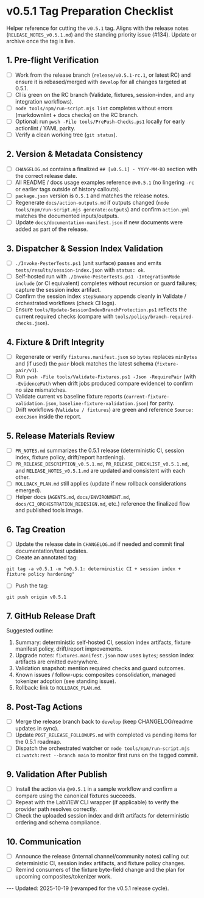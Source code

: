 <!-- markdownlint-disable-next-line MD041 -->
# v0.5.1 Tag Preparation Checklist

Helper reference for cutting the `v0.5.1` tag. Aligns with the release notes (`RELEASE_NOTES_v0.5.1.md`) and the
standing priority issue (#134). Update or archive once the tag is live.

## 1. Pre-flight Verification

- [ ] Work from the release branch (`release/v0.5.1-rc.1`, or latest RC) and ensure it is rebased/merged with
      `develop` for all changes targeted at 0.5.1.
- [ ] CI is green on the RC branch (Validate, fixtures, session-index, and any integration workflows).
- [ ] `node tools/npm/run-script.mjs lint` completes without errors (markdownlint + docs checks) on the RC branch.
- [ ] Optional: run `pwsh -File tools/PrePush-Checks.ps1` locally for early actionlint / YAML parity.
- [ ] Verify a clean working tree (`git status`).

## 2. Version & Metadata Consistency

- [ ] `CHANGELOG.md` contains a finalized `## [v0.5.1] - YYYY-MM-DD` section with the correct release date.
- [ ] All README / docs usage examples reference `@v0.5.1` (no lingering `-rc` or earlier tags outside of history
      callouts).
- [ ] `package.json` version is `0.5.1` and matches the release notes.
- [ ] Regenerate `docs/action-outputs.md` if outputs changed (`node tools/npm/run-script.mjs generate:outputs`) and
      confirm `action.yml` matches the documented inputs/outputs.
- [ ] Update `docs/documentation-manifest.json` if new documents were added as part of the release.

## 3. Dispatcher & Session Index Validation

- [ ] `./Invoke-PesterTests.ps1` (unit surface) passes and emits `tests/results/session-index.json` with `status: ok`.
- [ ] Self-hosted run with `./Invoke-PesterTests.ps1 -IntegrationMode include` (or CI equivalent) completes without
      recursion or guard failures; capture the session index artifact.
- [ ] Confirm the session index `stepSummary` appends cleanly in Validate / orchestrated workflows (check CI logs).
- [ ] Ensure `tools/Update-SessionIndexBranchProtection.ps1` reflects the current required checks (compare with
      `tools/policy/branch-required-checks.json`).

## 4. Fixture & Drift Integrity

- [ ] Regenerate or verify `fixtures.manifest.json` so `bytes` replaces `minBytes` and (if used) the `pair` block
      matches the latest schema (`fixture-pair/v1`).
- [ ] Run `pwsh -File tools/Validate-Fixtures.ps1 -Json -RequirePair` (with `-EvidencePath` when drift jobs produced
      compare evidence) to confirm no size mismatches.
- [ ] Validate current vs baseline fixture reports (`current-fixture-validation.json`,
      `baseline-fixture-validation.json`) for parity.
- [ ] Drift workflows (`Validate / fixtures`) are green and reference `Source: execJson` inside the report.

## 5. Release Materials Review

- [ ] `PR_NOTES.md` summarizes the 0.5.1 release (deterministic CI, session index, fixture policy, drift/report
  hardening).
- [ ] `PR_RELEASE_DESCRIPTION_v0.5.1.md`, `PR_RELEASE_CHECKLIST_v0.5.1.md`, and `RELEASE_NOTES_v0.5.1.md` are updated
  and
      consistent with each other.
- [ ] `ROLLBACK_PLAN.md` still applies (update if new rollback considerations emerged).
- [ ] Helper docs (`AGENTS.md`, `docs/ENVIRONMENT.md`, `docs/CI_ORCHESTRATION_REDESIGN.md`, etc.) reference the
      finalized flow and published tools image.

## 6. Tag Creation

- [ ] Update the release date in `CHANGELOG.md` if needed and commit final documentation/test updates.
- [ ] Create an annotated tag:

```pwsh
git tag -a v0.5.1 -m "v0.5.1: deterministic CI + session index + fixture policy hardening"
```

- [ ] Push the tag:

```pwsh
git push origin v0.5.1
```

## 7. GitHub Release Draft

Suggested outline:

1. Summary: deterministic self-hosted CI, session index artifacts, fixture manifest policy, drift/report improvements.
2. Upgrade notes: `fixtures.manifest.json` now uses `bytes`; session index artifacts are emitted everywhere.
3. Validation snapshot: mention required checks and guard outcomes.
4. Known issues / follow-ups: composites consolidation, managed tokenizer adoption (see standing issue).
5. Rollback: link to `ROLLBACK_PLAN.md`.

## 8. Post-Tag Actions

- [ ] Merge the release branch back to `develop` (keep CHANGELOG/readme updates in sync).
- [ ] Update `POST_RELEASE_FOLLOWUPS.md` with completed vs pending items for the 0.5.1 roadmap.
- [ ] Dispatch the orchestrated watcher or `node tools/npm/run-script.mjs ci:watch:rest --branch main` to monitor first
      runs on the tagged commit.

## 9. Validation After Publish

- [ ] Install the action via `@v0.5.1` in a sample workflow and confirm a compare using the canonical fixtures succeeds.
- [ ] Repeat with the LabVIEW CLI wrapper (if applicable) to verify the provider path resolves correctly.
- [ ] Check the uploaded session index and drift artifacts for deterministic ordering and schema compliance.

## 10. Communication

- [ ] Announce the release (internal channel/community notes) calling out deterministic CI, session index artifacts, and
      fixture policy changes.
- [ ] Remind consumers of the fixture byte-field change and the plan for upcoming composites/tokenizer work.

--- Updated: 2025-10-19 (revamped for the v0.5.1 release cycle).

